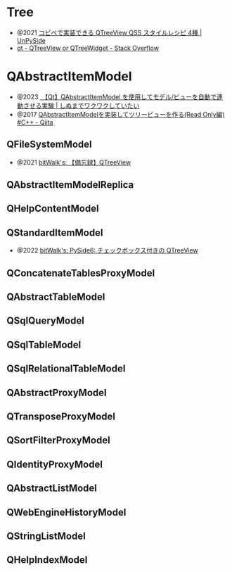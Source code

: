 # Tree

- @2021 [コピペで実装できる QTreeView QSS スタイルレシピ 4種 | UnPySide](https://unpyside.com/blog/2021/08/06/qtreeview_qss_01/)
- [qt - QTreeView or QTreeWidget - Stack Overflow](https://stackoverflow.com/questions/27832814/qtreeview-or-qtreewidget)

# QAbstractItemModel

- @2023 [ 【Qt】QAbstractItemModel を使用してモデル/ビューを自動で連動させる実験 | しぬまでワクワクしていたい](https://tadosuke.com/programming/3741/)
- @2017 [QAbstractItemModelを実装してツリービューを作る(Read Only編) #C++ - Qiita](https://qiita.com/tetsurom/items/acef221a06a2421e33d8)

## QFileSystemModel

- @2021 [bitWalk's: &#12304;備忘録&#12305;QTreeView](https://bitwalk.blogspot.com/2021/12/qtreeview.html)

## QAbstractItemModelReplica

## QHelpContentModel

## QStandardItemModel

- @2022 [bitWalk's: PySide6: チェックボックス付きの QTreeView](https://bitwalk.blogspot.com/2022/03/pyside6-qtreeview.html)

## QConcatenateTablesProxyModel

## QAbstractTableModel

## QSqlQueryModel

## QSqlTableModel

## QSqlRelationalTableModel

## QAbstractProxyModel

## QTransposeProxyModel

## QSortFilterProxyModel

## QIdentityProxyModel

## QAbstractListModel

## QWebEngineHistoryModel

## QStringListModel

## QHelpIndexModel

